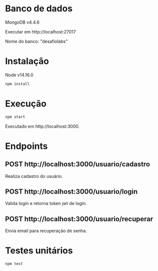 
# Banco de dados
MongoDB v4.4.6

Executar em http://localhost:27017

Nome do banco: "desafiolabs"

# Instalação
Node v14.16.0

```bash 
npm install
```

# Execução

```bash
npm start
```

Executado em http://localhost:3000.

# Endpoints

## POST http://localhost:3000/usuario/cadastro
Realiza cadastro do usuário.

## POST http://localhost:3000/usuario/login
Valida login e retorna token jwt de login.

## POST http://localhost:3000/usuario/recuperar
Envia email para recuperação de senha.

# Testes unitários
```bash
npm test
```
